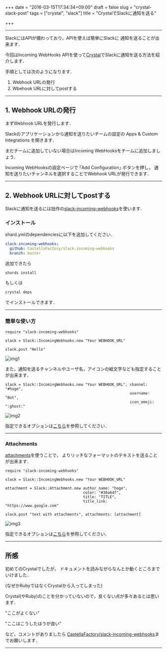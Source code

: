 +++
date = "2016-03-15T17:34:34+09:00"
draft = false
slug = "crystal-slack-post"
tags = ["crystal", "slack"]
title = "CrystalでSlackに通知を送る"

+++

-----

SlackにはAPIが備わっており，APIを使えば簡単にSlackに
通知を送ることが出来ます．

今回はIncoming WebHooks APIを使って[Crystal](http://crystal-lang.org)でSlackに通知を送る方法を紹介します．

手順としては次のようになります．

1.  Webhook URLの発行
2.  Wbehook URLに対してpostする

-----

## 1. Webhook URLの発行

まずWebhook URLを発行します．

Slackのアプリケーションから通知を送りたいチームの設定の Apps & Custom Integrations を開きます．

まだチームに追加していない場合はIncoming WebHooksをチームに追加しましょう．

Incoming WebHooksの設定ページで ｢Add Configuration｣ ボタンを押し，
通知を送りたいチャンネルを選択することでWebhook URLが発行できます．

-----

## 2. Webhook URLに対してpostする

Slackに通知を送るには拙作の[slack-incoming-webhooks](https://github.com/CastellaFactory/slack-incoming-webhooks)を使います．

### インストール

shard.ymlのdependenciesに以下を追加してください．

``` yaml
slack-incoming-webhooks:
  github: CastellaFactory/slack-incoming-webhooks
  branch: master
```

追加できたら

``` sh
shards install
```

もしくは

``` sh
crystal deps
```

でインストールできます．

-----

### 簡単な使い方

``` crystal
require "slack-incoming-webhooks"

slack = Slack::IncomingWebhooks.new "Your WEBHOOK_URL"

slack.post "Hello"
```

![img1](/images/crystal-slack-post/img1.png)

また，通知を送るチャンネルやユーザ名，アイコンの絵文字なども指定することが出来ます．

``` crystal
slack = Slack::IncomingWebhooks.new "Your WEBHOOK_URL", channel: "#hoge",
                                                        username: "Bot",
                                                        icon_emoji: ":ghost:"
```

![img2](/images/crystal-slack-post/img2.png)

指定できるオプションは[こちら](https://api.slack.com/methods/chat.postMessage)を参照してください．

-----

### Attachments

[attachments](https://api.slack.com/docs/attachments)を使うことで，
よりリッチなフォーマットのテキストを送ることが出来ます．

``` crystal
require "slack-incoming-webhooks"

slack = Slack::IncomingWebhooks.new "Your WEBHOOK_URL"

attachment = Slack::Attachment.new author_name: "hoge",
                                   color: "#36a64f",
                                   title: "TITLE",
                                   title_link: "https://www.google.com"

slack.post "text with attachments", attachments: [attachment]
```

![img3](/images/crystal-slack-post/img3.png)

指定できるオプションは[こちら](https://api.slack.com/docs/attachments)を参照してください．

-----

## 所感

初めてのCrystalでしたが，
ドキュメントを読みながらなんとか動くところまでいけました．

(なぜかRubyではなくCrystalから入ってしまった)

Crystal(やRuby)のことを分かっていないので，良くない点が多々あるとは思います．

"ここがよくない"

"ここはこうしたほうが良い"

など，コメントがありましたら
[CastellaFactory/slack-incoming-webhooks](https://github.com/CastellaFactory/slack-incoming-webhooks)までお願いします．

-----


